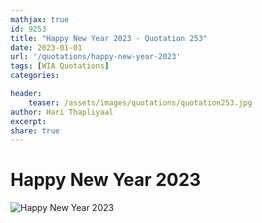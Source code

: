 ```yaml
---
mathjax: true
id: 9253
title: "Happy New Year 2023 - Quotation 253"
date: 2023-01-01
url: '/quotations/happy-new-year-2023'
tags: [WIA Quotations] 
categories: 

header:
    teaser: /assets/images/quotations/quotation253.jpg
author: Hari Thapliyaal 
excerpt:
share: true 
---
```


# Happy New Year 2023

![Happy New Year 2023](/assets/images/quotations/quotation253.jpg)
